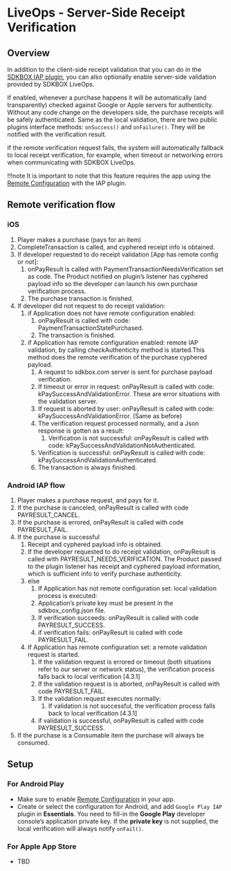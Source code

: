 <h1>LiveOps - Server-Side Receipt Verification</h1>

## Overview
In addition to the client-side receipt validation that you can do in the [SDKBOX IAP plugin](../plugins/iap), you can also optionally enable server-side validation provided by SDKBOX LiveOps. 

If enabled, whenever a purchase happens it will be automatically (and transparently) checked against Google or Apple servers for authenticity. Without any code change on the developers side, the purchase receipts will be safely authenticated. Same as the local validation, there are two public plugins interface methods: `onSuccess()` and `onFailure()`. They will be notified with the verification result. 

If the remote verification request fails, the system will automatically fallback to local receipt verification, for example, when timeout or networking errors when communicating with SDKBOX LiveOps. 

!!!note 
    It is important to note that this feature requires the app using the [Remote Configuration](./remote-config) with the IAP plugin. 


## Remote verification flow

### iOS
1. Player makes a purchase (pays for an item)
2. CompleteTransaction is called, and cyphered receipt info is obtained.
3. If developer requested to do receipt validation [App has remote config or not]:
    1. onPayResult is called with PaymentTransactionNeedsVerification set as code. The Product notified on plugin’s listener has cyphered payload info so the developer can launch his own purchase verification process.
    2. The purchase transaction is finished.
4. If developer did not request to do receipt validation:
    1. if Application does not have remote configuration enabled: 
        1. onPayResult is called with code: PaymentTransactionStatePurchased.
        2. The transaction is finished.
    2. if Application has remote configuration enabled: remote IAP validation, by calling checkAuthenticity method is started.This method does the remote verification of the purchase cyphered payload.
        1. A request to sdkbox.com server is sent for purchase payload verification.
	    1. If timeout or error in request: onPayResult is called with code: kPaySuccessAndValidationError. These are error situations with the validation server.
	    2. If request is aborted by user: onPayResult is called with code: kPaySuccessAndValidationError. (Same as before)
	    3. The verification request processed normally, and a Json response is gotten as a result:
	        1. Verification is not successful: onPayResult is called with code: kPaySuccessAndValidationNotAuthenticated.
		2. Verification is successful: onPayResult is called with code: kPaySuccessAndValidationAuthenticated.
        2. The transaction is always finished.

### Android IAP flow
1. Player makes a purchase request, and pays for it.
2. If the purchase is canceled, onPayResult is called with code PAYRESULT_CANCEL.
3. If the purchase is errored, onPayResult is called with code PAYRESULT_FAIL.
4. If the purchase is successful
    1. Receipt and cyphered payload info is obtained.
    2. If the developer requested to do receipt validation, onPayResult is called with PAYRESULT_NEEDS_VERIFICATION. The Product passed to the plugin listener has receipt and cyphered payload information, which is sufficient info to verify purchase authenticity.
    3. else
        1. If Application has not remote configuration set: local validation process is executed:
	    1. Application’s private key must be present in the sdkbox_config.json file.
	    2. If verification succeeds: onPayResult is called with code PAYRESULT_SUCCESS.
	    3. if verification fails: onPayResult is called with code PAYRESULT_FAIL.
	2. If Application has remote configuration set: a remote validation request is started.
	    1. If the validation request is errored or timeout (both situations refer to our server or network status), the verification process falls back to local verification [4.3.1]
	    2. If the validation request is is aborted, onPayResult is called with code PAYRESULT_FAIL.
	    3. If the validation request executes normally:
	        1. If validation is not successful, the verification process falls back to local verification [4.3.1]
		2. if validation is successful, onPayResult is called with code PAYRESULT_SUCCESS.
5. If the purchase is a Consumable item the purchase will always be consumed.


## Setup 

### For Android Play
* Make sure to enable [Remote Configuration](./remote-config) in your app.
* Create or select the configuration for Android, and add `Google Play IAP` plugin in __Essentials__. You need to fill-in the __Google Play__ developer console’s application private key. If the __private key__ is not supplied, the local verification will always notify `onFail()`.

### For Apple App Store
* TBD